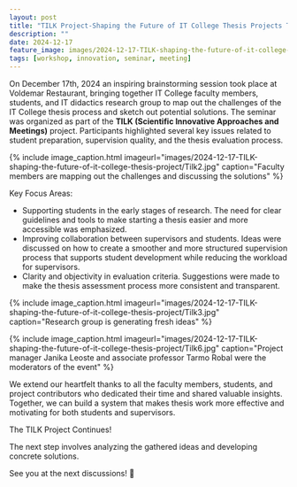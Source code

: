 ```yaml
---
layout: post
title: "TILK Project-Shaping the Future of IT College Thesis Projects Together"
description: ""
date: 2024-12-17
feature_image: images/2024-12-17-TILK-shaping-the-future-of-it-college-thesis-project/cover-tilk.jpg
tags: [workshop, innovation, seminar, meeting]
---
```

On December 17th, 2024 an inspiring brainstorming session took place at Voldemar Restaurant, bringing together IT College faculty members, students, and IT didactics research group to map out the challenges of the IT College thesis process and sketch out potential solutions.
The seminar was organized as part of the **TILK (Scientific Innovative Approaches and Meetings)** project. Participants highlighted several key issues related to student preparation, supervision quality, and the thesis evaluation process.
<!--more-->
{% include image_caption.html imageurl="images/2024-12-17-TILK-shaping-the-future-of-it-college-thesis-project/Tilk2.jpg" caption="Faculty members are mapping out the challenges and discussing the solutions" %}

Key Focus Areas:
* Supporting students in the early stages of research.
The need for clear guidelines and tools to make starting a thesis easier and more accessible was emphasized.
* Improving collaboration between supervisors and students.
Ideas were discussed on how to create a smoother and more structured supervision process that supports student development while reducing the workload for supervisors.
* Clarity and objectivity in evaluation criteria.
Suggestions were made to make the thesis assessment process more consistent and transparent.

{% include image_caption.html imageurl="images/2024-12-17-TILK-shaping-the-future-of-it-college-thesis-project/Tilk3.jpg" caption="Research group is generating fresh ideas" %}

{% include image_caption.html imageurl="images/2024-12-17-TILK-shaping-the-future-of-it-college-thesis-project/Tilk6.jpg" caption="Project manager Janika Leoste and associate professor Tarmo Robal were the moderators of the event" %}

We extend our heartfelt thanks to all the faculty members, students, and project contributors who dedicated their time and shared valuable insights. Together, we can build a system that makes thesis work more effective and motivating for both students and supervisors.

The TILK Project Continues!

The next step involves analyzing the gathered ideas and developing concrete solutions. 

See you at the next discussions! 🚀


